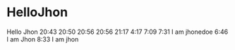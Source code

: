 HelloJhon
=========

Hello Jhon
20:43
20:50
20:56
20:56
21:17
4:17
7:09
7:31
I am jhonedoe
6:46 I am Jhon
8:33 I am jhon
